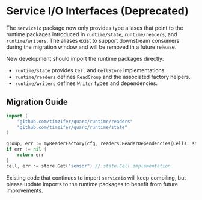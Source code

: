 # Service I/O Interfaces (Deprecated)

The `serviceio` package now only provides type aliases that point to the
runtime packages introduced in `runtime/state`, `runtime/readers`, and
`runtime/writers`. The aliases exist to support downstream consumers during the
migration window and will be removed in a future release.

New development should import the runtime packages directly:

* `runtime/state` provides `Cell` and `CellStore` implementations.
* `runtime/readers` defines `ReadGroup` and the associated factory helpers.
* `runtime/writers` defines `Writer` types and dependencies.

## Migration Guide

```go
import (
    "github.com/timzifer/quarc/runtime/readers"
    "github.com/timzifer/quarc/runtime/state"
)

group, err := myReaderFactory(cfg, readers.ReaderDependencies{Cells: store})
if err != nil {
    return err
}
cell, err := store.Get("sensor") // state.Cell implementation
```

Existing code that continues to import `serviceio` will keep compiling, but
please update imports to the runtime packages to benefit from future
improvements.
